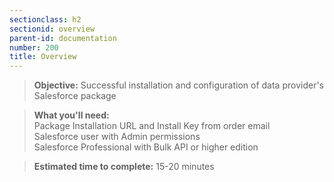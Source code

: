 ```yaml
---
sectionclass: h2
sectionid: overview
parent-id: documentation
number: 200
title: Overview
---
```

>**Objective:** Successful installation and configuration of data provider's Salesforce package  

>**What you'll need:**  
Package Installation URL and Install Key from order email  
Salesforce user with Admin permissions  
Salesforce Professional with Bulk API or higher edition  

>**Estimated time to complete:**  15-20 minutes

